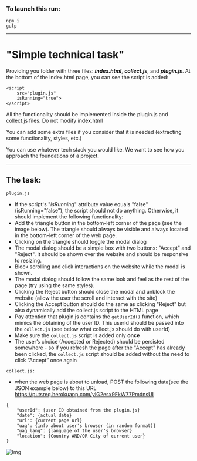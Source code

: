 ### To launch this run:
```
npm i
gulp
```
---
# "Simple technical task"

Providing you folder with three files: **_index.html_**, **_collect.js_**, and **_plugin.js_**. At the bottom of the index.html page, you can see the script is added:
```
<script
    src="plugin.js"
    isRunning="true">
</script>
```
All the functionality should be implemented inside the plugin.js and collect.js files. Do not modify index.html


You can add some extra files if you consider that it is needed (extracting some functionality, styles, etc.)

You can use whatever tech stack you would like. We want to see how you approach the foundations of a project.

---

## The task:

```plugin.js```
- If the script's "_isRunning_" attribute value equals "false" (isRunning="false"), the script should not do anything. Otherwise, it should implement the following functionality:
- Add the triangle button in the bottom-left corner of the page (see the image below). The triangle should always be visible and always located in the bottom-left corner of the web page.
- Clicking on the triangle should toggle the modal dialog
- The modal dialog should be a simple box with two buttons: "Accept" and "Reject". It should be shown over the website and should be responsive to resizing.
- Block scrolling and click interactions on the website while the modal is shown.
- The modal dialog should follow the same look and feel as the rest of the page (try using the same styles).
- Clicking the Reject button should close the modal and unblock the website (allow the user the scroll and interact with the site)
- Clicking the Accept button should do the same as clicking "Reject" but also dynamically add the collect.js script to the HTML page
- Pay attention that plugin.js contains the ```getUserId()``` function, which mimics the obtaining of the user ID. This userId should be passed into the ```collect.js``` (see below what collect.js should do with userId)
- Make sure the ```collect.js``` script is added only **once**
- The user’s choice (Accepted or Rejected) should be persisted somewhere - so if you refresh the page after the "Accept" has already been clicked, the ```collect.js``` script should be added without the need to click “Accept” once again 

```collect.js:```
- when the web page is about to unload, POST the following data(see the JSON example below) to this URL https://putsreq.herokuapp.com/ylG2esx9EkW77PmdnsUI

```
{
    "userId": {user ID obtained from the plugin.js}
    "date": {actual date}
    "url": {current page url}
    "uag": {info about user's browser (in random format)}
    "uag_lang": {language of the user's browser}
    "location": {Country AND/OR City of current user}
}
```


![Img](simple-tech-task.jpg)
